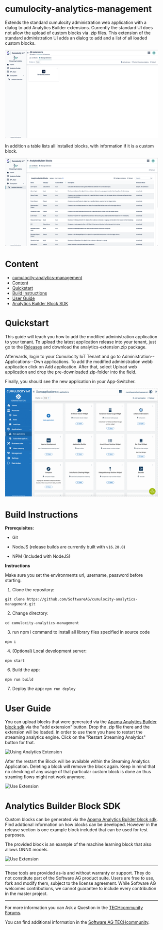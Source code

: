 # cumulocity-analytics-management
Extends the standard cumulocity administration web application with a dialog to add Analytics Builder extensions. Currently the standard UI does not allow the upload of custom blocks via .zip files. This extension of the standard administration UI adds an dialog to add and a list of all loaded custom blocks.

![Extension installation](resources/images/extension-installation.png)
<!-- <br/>
<p align="center" style="text-indent:70px;">
  <a>
    <img width="70%" src="resources/images/extension-installation.png">
  </a>
</p>
<br/> -->

In addition a table lists all installed blocks, with information if it is a custom block.

![Block list](resources/images/block-list.png)


# Content
- [cumulocity-analytics-management](#cumulocity-analytics-management)
- [Content](#content)
- [Quickstart](#quickstart)
- [Build Instructions](#build-instructions)
- [User Guide](#user-guide)
- [Analytics Builder Block SDK](#analytics-builder-block-sdk)


# Quickstart

This guide will teach you how to add the modified administration application to your tenant.
To upload the latest application release into your tenant, just go to the [Releases](https://github.com/SoftwareAG/cumulocity-analytics-management/releases) and download the analytics-extension.zip package.

Afterwards, login to your Cumulocity IoT Tenant and go to Administration--Applications--Own applications. To add the modified administration webb application click on Add application. After that, select Upload web application and drop the pre-downloaded zip-folder into the field.

Finally, you should see the new application in your App-Switcher.

![Upload Analytics Extension](resources/images/animated-installation-plugin.gif)
<!-- <br/>
<p align="center" style="text-indent:70px;">
  <a>
    <img width="70%" src="http://g.recordit.co/F4P3AQmC11.gif">
  </a>
</p>
<br/> -->

# Build Instructions

**Prerequisites:**
  
* Git
  
* NodeJS (release builds are currently built with `v16.20.0`)
  
* NPM (Included with NodeJS)

**Instructions**

Make sure you set the environments url, username, password before starting.

1. Clone the repository:
```
git clone https://github.com/SoftwareAG/cumulocity-analytics-management.git
```
2. Change directory:

  ```cd cumulocity-analytics-management```

3. run npm i command to install all library files specified in source code

  ```npm i ``` 

4. (Optional) Local development server:
  
  ```npm start```

6. Build the app:

  ```npm run build```

7. Deploy the app:
  ```npm run deploy```
# User Guide

You can upload blocks that were generated via the [Apama Analytics Builder block sdk](https://github.com/SoftwareAG/apama-analytics-builder-block-sdk) via the "add extension" button. Drop the .zip file there and the extension will be loaded. In order to use them you have to restart the streaming analytics engine. Click on the "Restart Streaming Analytics" button for that.

![Using Analytics Extension](resources/images/animated-using-plugin.gif)
<!-- <br/>
<p align="center" style="text-indent:70px;">
  <a>
    <img width="70%" src="http://g.recordit.co/rVfxvThOmc.gif">
  </a>
</p>
<br/> -->


After the restart the Block will be available within the Steaming Analytics Application. Deleting a block will remove the block again. Keep in mind that no checking of any usage of that particular custom block is done an thus straming flows might not work anymore.

![Use Extension](resources/images/analytics-builder.png)

<!-- <br/>
<p align="center" style="text-indent:70px;">
  <a>
    <img width="70%" src="resources/images/analytics-builder.png">
  </a>
</p>
<br/> -->

# Analytics Builder Block SDK

Custom blocks can be generated via the [Apama Analytics Builder block sdk](https://github.com/SoftwareAG/apama-analytics-builder-block-sdk). 
Find addtional information on how blocks can be developed. However in the release section is one example block included that can be used for test purposes.

The provided block is an example of the machine learning block that also allows ONNX models.

![Use Extension](resources/images/block-detail.png)
<!-- <br/>
<p align="center" style="text-indent:70px;">
  <a>
    <img width="70%" src="resources/images/block-detail.png">
  </a>
</p>
<br/> -->

------------------------------

These tools are provided as-is and without warranty or support. They do not constitute part of the Software AG product suite. Users are free to use, fork and modify them, subject to the license agreement. While Software AG welcomes contributions, we cannot guarantee to include every contribution in the master project.
_____________________
For more information you can Ask a Question in the [TECHcommunity Forums](https://tech.forums.softwareag.com/tags/c/forum/1/cumulocity-iot).

You can find additional information in the [Software AG TECHcommunity](https://tech.forums.softwareag.com/tag/cumulocity-iot).
